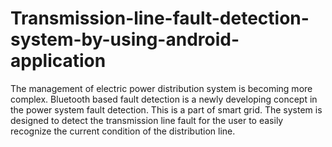 # Transmission-line-fault-detection-system-by-using-android-application
The management of electric power distribution system is becoming  more complex. Bluetooth based fault detection is a newly developing concept in the power  system fault detection. This is a part of smart grid. The system is designed to detect the  transmission line fault for the user to easily recognize the current condition of the distribution line. 
